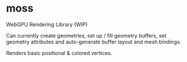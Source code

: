 # moss
WebGPU Rendering Library (WIP)

Can currently create geometries, set up / fill geometry buffers, set geometry attributes and auto-generate buffer layout and mesh bindings.

Renders basic positional & colored vertices.